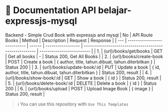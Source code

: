 # 📘 Documentation API belajar-expressjs-mysql
Backend - Simple Crud Book with expressjs and mysql
| No  | API Route Books             | Method | Description       | Request                                                | Response                  |
| --- | --------------------------- | ------ | ----------------- | ------------------------------------------------------ | ------------------------- |
| 1.  | {url}/books/get/books       | GET    | Get all books     | -                                                      | Status 200, Get All Books |
| 2.  | {url}/books/create-book     | POST   | Create a book     | { author, title, tahun.dibuat, tahun.diterbitkan }     | Status 200                |
| 3.  | {url}/books/update-book/:id | PUT    | Update a book     | { id, author, title, tahun.dibuat, tahun.diterbitkan } | Status 200, result        |
| 4.  | {url}/books/show-book/:id   | GET    | Show a book       | { id }                                                 | Status 200, result        |
| 5.  | {url}/books/delete-book/:id | DELETE | Delete a book     | { id }                                                 | Status 200                |
| 6.  | {url}/books/upload          | POST   | Upload Image Book | { image }                                              | Status 200, result        |

> ℹ You can use this repository with ```Use This Templates```
